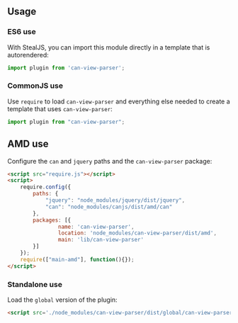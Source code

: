 ## Usage

### ES6 use

With StealJS, you can import this module directly in a template that is autorendered:

```js
import plugin from 'can-view-parser';
```

### CommonJS use

Use `require` to load `can-view-parser` and everything else
needed to create a template that uses `can-view-parser`:

```js
import plugin from "can-view-parser";
```

## AMD use

Configure the `can` and `jquery` paths and the `can-view-parser` package:

```html
<script src="require.js"></script>
<script>
	require.config({
	    paths: {
	        "jquery": "node_modules/jquery/dist/jquery",
	        "can": "node_modules/canjs/dist/amd/can"
	    },
	    packages: [{
		    	name: 'can-view-parser',
		    	location: 'node_modules/can-view-parser/dist/amd',
		    	main: 'lib/can-view-parser'
	    }]
	});
	require(["main-amd"], function(){});
</script>
```

### Standalone use

Load the `global` version of the plugin:

```html
<script src='./node_modules/can-view-parser/dist/global/can-view-parser.js'></script>
```
